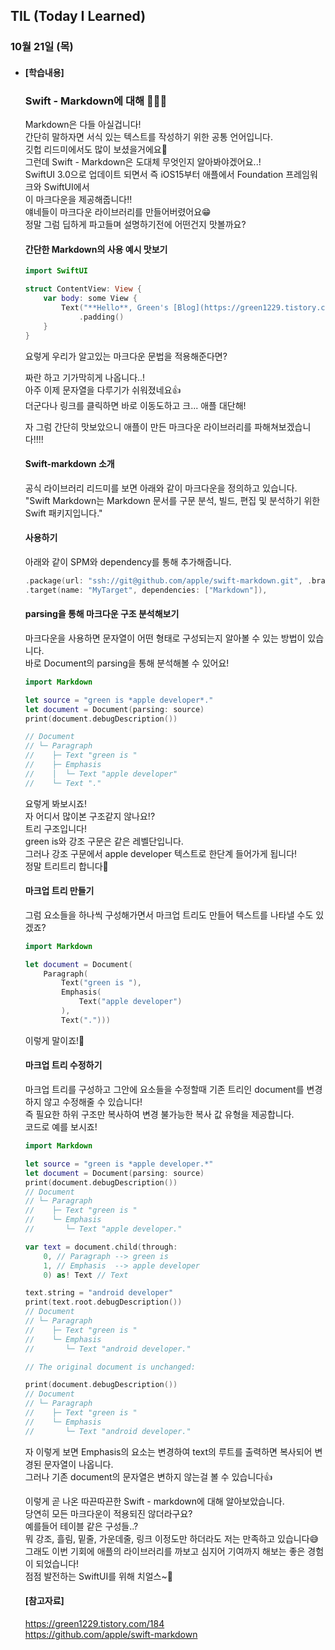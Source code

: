 ## TIL (Today I Learned)

### 10월 21일 (목)

- #### [학습내용]
  
  ### Swift - Markdown에 대해 🧑🏻‍💻   
  
  Markdown은 다들 아실겁니다!      
  간단히 말하자면 서식 있는 텍스트를 작성하기 위한 공통 언어입니다.   
  깃헙 리드미에서도 많이 보셨을거에요🧐   
  그런데 Swift - Markdown은 도대체 무엇인지 알아봐야겠어요..!   
  SwiftUI 3.0으로 업데이트 되면서 즉 iOS15부터 애플에서 Foundation 프레임워크와 SwiftUI에서   
  이 마크다운을 제공해줍니다!!   
  얘네들이 마크다운 라이브러리를 만들어버렸어요😁   
  정말 그럼 딥하게 파고들며 설명하기전에 어떤건지 맛볼까요?   

  #### 간단한 Markdown의 사용 예시 맛보기   
  ```swift
  import SwiftUI
  
  struct ContentView: View {
      var body: some View {
          Text("**Hello**, Green's [Blog](https://green1229.tistory.com)!")
              .padding()
      }
  }
  ```
  요렇게 우리가 알고있는 마크다운 문법을 적용해준다면?   

  짜란 하고 기가막히게 나옵니다..!   
  아주 이제 문자열을 다루기가 쉬워졌네요👍   
  더군다나 링크를 클릭하면 바로 이동도하고 크... 애플 대단해!   

  자 그럼 간단히 맛보았으니 애플이 만든 마크다운 라이브러리를 파해쳐보겠습니다!!!!   

  #### Swift-markdown 소개   
  공식 라이브러리 리드미를 보면 아래와 같이 마크다운을 정의하고 있습니다.   
  "Swift Markdown는 Markdown 문서를 구문 분석, 빌드, 편집 및 분석하기 위한 Swift 패키지입니다."   

  #### 사용하기   
  아래와 같이 SPM와 dependency를 통해 추가해줍니다.   
  ```swift
  .package(url: "ssh://git@github.com/apple/swift-markdown.git", .branch("main")),
  .target(name: "MyTarget", dependencies: ["Markdown"]),
  ```

  #### parsing을 통해 마크다운 구조 분석해보기   
  마크다운을 사용하면 문자열이 어떤 형태로 구성되는지 알아볼 수 있는 방법이 있습니다.   
  바로 Document의 parsing을 통해 분석해볼 수 있어요!   
  ```swift
  import Markdown
  
  let source = "green is *apple developer*."
  let document = Document(parsing: source)
  print(document.debugDescription())
  
  // Document
  // └─ Paragraph
  //    ├─ Text "green is "
  //    ├─ Emphasis
  //    │  └─ Text "apple developer"
  //    └─ Text "."
  ```
  요렇게 봐보시죠!   
  자 어디서 많이본 구조같지 않나요!?   
  트리 구조입니다!   
  green is와 강조 구문은 같은 레벨단입니다.   
  그러나 강조 구문에서 apple developer 텍스트로 한단계 들어가게 됩니다!   
  정말 트리트리 합니다🎄   

  #### 마크업 트리 만들기   
  그럼 요소들을 하나씩 구성해가면서 마크업 트리도 만들어 텍스트를 나타낼 수도 있겠죠?   
  ```swift
  import Markdown
  
  let document = Document(
      Paragraph(
          Text("green is "),
          Emphasis(
              Text("apple developer")
          ),
          Text(".")))
  ```
  이렇게 말이죠!🥳   

  #### 마크업 트리 수정하기   
  마크업 트리를 구성하고 그안에 요소들을 수정할때 기존 트리인 document를 변경하지 않고 수정해줄 수 있습니다!   
  즉 필요한 하위 구조만 복사하여 변경 불가능한 복사 값 유형을 제공합니다.   
  코드로 예를 보시죠!   
  ```swift
  import Markdown
  
  let source = "green is *apple developer.*"
  let document = Document(parsing: source)
  print(document.debugDescription())
  // Document
  // └─ Paragraph
  //    ├─ Text "green is "
  //    └─ Emphasis
  //       └─ Text "apple developer."
  
  var text = document.child(through:
      0, // Paragraph --> green is
      1, // Emphasis  --> apple developer
      0) as! Text // Text
  
  text.string = "android developer"
  print(text.root.debugDescription())
  // Document
  // └─ Paragraph
  //    ├─ Text "green is "
  //    └─ Emphasis
  //       └─ Text "android developer."
  
  // The original document is unchanged:
  
  print(document.debugDescription())
  // Document
  // └─ Paragraph
  //    ├─ Text "green is "
  //    └─ Emphasis
  //       └─ Text "android developer."
  ```
  자 이렇게 보면 Emphasis의 요소는 변경하여 text의 루트를 출력하면 복사되어 변경된 문자열이 나옵니다.   
  그러나 기존 document의 문자열은 변하지 않는걸 볼 수 있습니다👍   

  이렇게 곧 나온 따끈따끈한 Swift - markdown에 대해 알아보았습니다.   
  당연히 모든 마크다운이 적용되진 않더라구요?   
  예를들어 테이블 같은 구성들..?   
  뭐 강조, 흘림, 밑줄, 가운데줄, 링크 이정도만 하더라도 저는 만족하고 있습니다😅   
  그래도 이번 기회에 애플의 라이브러리를 까보고 심지어 기여까지 해보는 좋은 경험이 되었습니다!   
  점점 발전하는 SwiftUI를 위해 치얼스~🍻   

  #### [참고자료]   
  https://green1229.tistory.com/184   
  https://github.com/apple/swift-markdown   
